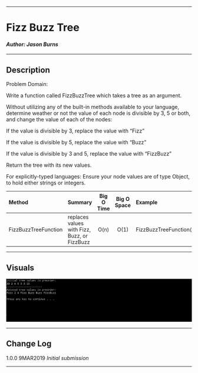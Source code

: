 ------------------------------

# Fizz Buzz Tree
#### *Author: Jason Burns*

------------------------------

## Description

Problem Domain:

Write a function called FizzBuzzTree which takes a tree as an argument.

Without utilizing any of the built-in methods available to your language, determine weather or not the value of each node is divisible by 3, 5 or both, and change the value of each of the nodes:

If the value is divisible by 3, replace the value with “Fizz”

If the value is divisible by 5, replace the value with “Buzz”

If the value is divisible by 3 and 5, replace the value with “FizzBuzz”

Return the tree with its new values.


For explicitly-typed languages: Ensure your node values are of type Object, to hold either strings or integers.

| Method | Summary | Big O Time | Big O Space | Example | 
| :----------- | :----------- | :-------------: | :-------------: | :----------- |
| FizzBuzzTreeFunction | replaces values with Fizz, Buzz, or FizzBuzz | O(n) | O(1) | FizzBuzzTreeFunction(tree) |

------------------------------

## Visuals
![Merge Lists](https://github.com/jasonb315/data-structures-and-algorithms-dn/blob/master/assets/fizzbuzztree.JPG)


------------------------------

## Change Log
1.0.0 9MAR2019 *Initial submission*

------------------------------
